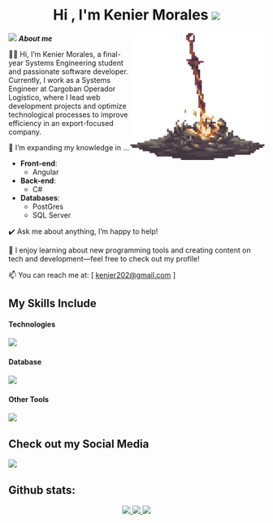 <h1 align="center"><b>Hi , I'm Kenier Morales </b><img src="https://media.giphy.com/media/hvRJCLFzcasrR4ia7z/giphy.gif" width="35"></h1>
<!--  -->
<img src="https://raw.githubusercontent.com/TanZng/TanZng/master/assets/bonefire.gif" align="right" height= "250px" margin-top= "50px" />


<img src="https://media.giphy.com/media/ObNTw8Uzwy6KQ/giphy.gif" width="30px">&nbsp;***About me***

👨‍💻 Hi, I’m Kenier Morales, a final-year Systems Engineering student and passionate software developer. Currently, I work as a Systems Engineer at Cargoban Operador Logístico, where I lead web development projects and optimize technological processes to improve efficiency in an export-focused company.

🌱 I’m expanding my knowledge in ...
- **Front-end**:
  - Angular
- **Back-end**:
  -  C#
- **Databases**:
  - PostGres
  - SQL Server

✔️ Ask me about anything, I’m happy to help!

👾 I enjoy learning about new programming tools and creating content on tech and development—feel free to check out my profile!

📫 You can reach me at: [ kenier202@gmail.com ]

## My Skills Include

<h4> Technologies </h4>
<span> 
  <img src="https://skillicons.dev/icons?i=js,html,css,php,cs,dotnet,angular,typescript,flutter">
</span>

<h4> Database</h4>
<span>
  <img src="https://skillicons.dev/icons?i=mysql,postgres,mongo,postman">
</span>

<h4> Other Tools</h4>
<span>
  <img src="https://skillicons.dev/icons?i=github,git,notion">
</span>

## Check out my Social Media

<a href="https://www.linkedin.com/in/kenier-andres-jimenez-morales-0007aa277/" >
    <img src="https://skillicons.dev/icons?i=linkedin">
</a>

<h2>Github stats:</h2> 

<p align="center">
    <a href="https://github.com/Kenier202">
    <img height="180em" src="https://github-readme-streak-stats.herokuapp.com/?user=Kenier202&theme=material-palenight" />
  </a>
  <a href="https://github.com/Kenier202">
    <img height="180em" src="https://github-readme-stats.vercel.app/api?username=Kenier202&show_icons=true&theme=tokyonight&locale=en" />
  </a>
  <img height="180em" src="https://github-readme-stats-eight-theta.vercel.app/api/top-langs/?username=Kenier202&layout=compact&langs_count=8&theme=algolia&include_all_commits=true&count_private=true" />
</p>

</div>


